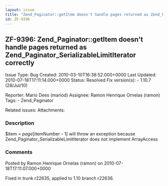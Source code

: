 ```yaml
---
layout: issue
title: "Zend_Paginator::getItem doesn't handle pages returned as Zend_Paginator_SerializableLimitIterator correctly"
id: ZF-9396
---
```


ZF-9396: Zend\_Paginator::getItem doesn't handle pages returned as Zend\_Paginator\_SerializableLimitIterator correctly
-----------------------------------------------------------------------------------------------------------------------

 Issue Type: Bug Created: 2010-03-10T16:38:52.000+0000 Last Updated: 2010-07-18T17:11:14.000+0000 Status: Resolved Fix version(s): - 1.10.7 (28/Jul/10)
 
 Reporter:  Mario Dees (mariod)  Assignee:  Ramon Henrique Ornelas (ramon)  Tags: - Zend\_Paginator
 
 Related issues: 
 Attachments: 
### Description

$item = $page[$itemNumber - 1] will throw an exception because Zend\_Paginator\_SerializableLimitIterator does not implement ArrayAccess

 

 

### Comments

Posted by Ramon Henrique Ornelas (ramon) on 2010-07-18T17:11:07.000+0000

Fixed in trunk r22635, applied to 1.10 branch r22636.

 

 